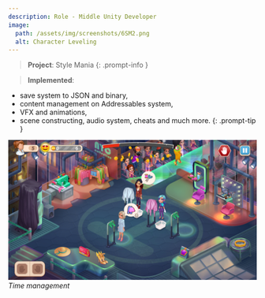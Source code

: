 ```yaml
---
description: Role - Middle Unity Developer
image:
  path: /assets/img/screenshots/6SM2.png
  alt: Character Leveling
---
```


> **Project**: Style Mania
{: .prompt-info } 

> **Implemented**:
- save system to JSON and binary,
- content management on Addressables system,
- VFX and animations,
- scene constructing, audio system, cheats and much more.
{: .prompt-tip } 

![img-description](/assets/img/screenshots/5SM1.png)
_Time management_
